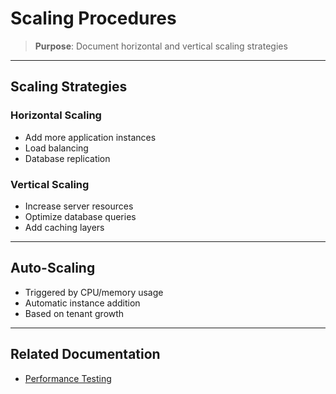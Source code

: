 # Scaling Procedures

> **Purpose**: Document horizontal and vertical scaling strategies

---

## Scaling Strategies

### Horizontal Scaling

- Add more application instances
- Load balancing
- Database replication

### Vertical Scaling

- Increase server resources
- Optimize database queries
- Add caching layers

---

## Auto-Scaling

- Triggered by CPU/memory usage
- Automatic instance addition
- Based on tenant growth

---

## Related Documentation

- [Performance Testing](../testing/performance-testing.md)
